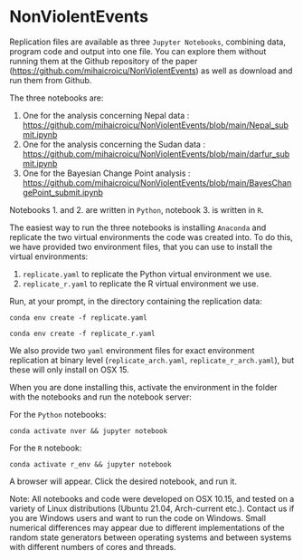 # NonViolentEvents

Replication files are available as three `Jupyter Notebooks`, combining data, program code and output into one file. You can explore them without running them at the Github repository of the paper (https://github.com/mihaicroicu/NonViolentEvents) as well as download and run them from Github.

The three notebooks are:

1. One for the analysis concerning Nepal data : https://github.com/mihaicroicu/NonViolentEvents/blob/main/Nepal_submit.ipynb
2. One for the analysis concerning the Sudan data : https://github.com/mihaicroicu/NonViolentEvents/blob/main/darfur_submit.ipynb
3. One for the Bayesian Change Point analysis : https://github.com/mihaicroicu/NonViolentEvents/blob/main/BayesChangePoint_submit.ipynb

Notebooks 1. and 2. are written in `Python`, notebook 3. is written in `R`.

The easiest way to run the three notebooks is installing `Anaconda` and replicate the two virtual environments the code was created into. To do this, we have provided two environment files, that you can use to install the virtual environments:

1. `replicate.yaml` to replicate the Python virtual environment we use.
2. `replicate_r.yaml` to replicate the R virtual environment we use.

Run, at your prompt, in the directory containing the replication data:

`conda env create -f replicate.yaml`

`conda env create -f replicate_r.yaml`

We also provide two `yaml` environment files for exact environment replication at binary level (`replicate_arch.yaml`, `replicate_r_arch.yaml`), but these will only install on OSX 15.

When you are done installing this, activate the environment in the folder with the notebooks and run the notebook server:

For the `Python` notebooks:

`conda activate nver && jupyter notebook`

For the `R` notebook:

`conda activate r_env && jupyter notebook`

A browser will appear. Click the desired notebook, and run it.

Note: All notebooks and code were developed on OSX 10.15, and tested on a variety of Linux distributions (Ubuntu 21.04, Arch-current etc.). Contact us if you are Windows users and want to run the code on Windows. Small numerical differences may appear due to different implementations of the random state generators between operating systems and between systems with different numbers of cores and threads.
